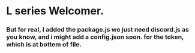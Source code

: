 # L series Welcomer.
### But for real, I added the package.js we just need discord.js as you know, and i might add a config.json soon. for the token, which is at bottem of file.
